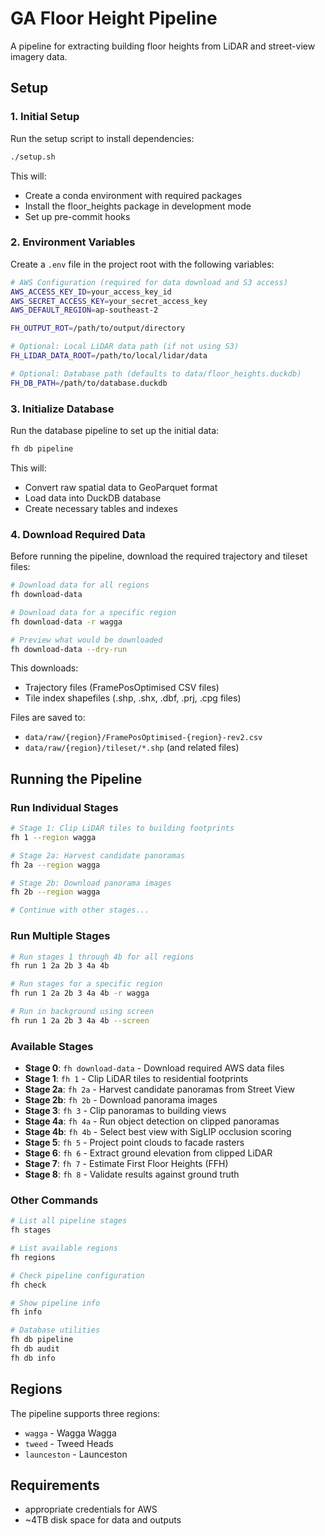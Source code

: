 # GA Floor Height Pipeline

A pipeline for extracting building floor heights from LiDAR and street-view imagery data.

## Setup

### 1. Initial Setup

Run the setup script to install dependencies:

```bash
./setup.sh
```

This will:
- Create a conda environment with required packages
- Install the floor_heights package in development mode
- Set up pre-commit hooks

### 2. Environment Variables

Create a `.env` file in the project root with the following variables:

```bash
# AWS Configuration (required for data download and S3 access)
AWS_ACCESS_KEY_ID=your_access_key_id
AWS_SECRET_ACCESS_KEY=your_secret_access_key
AWS_DEFAULT_REGION=ap-southeast-2

FH_OUTPUT_ROT=/path/to/output/directory

# Optional: Local LiDAR data path (if not using S3)
FH_LIDAR_DATA_ROOT=/path/to/local/lidar/data

# Optional: Database path (defaults to data/floor_heights.duckdb)
FH_DB_PATH=/path/to/database.duckdb
```

### 3. Initialize Database

Run the database pipeline to set up the initial data:

```bash
fh db pipeline
```

This will:
- Convert raw spatial data to GeoParquet format
- Load data into DuckDB database
- Create necessary tables and indexes

### 4. Download Required Data

Before running the pipeline, download the required trajectory and tileset files:

```bash
# Download data for all regions
fh download-data

# Download data for a specific region
fh download-data -r wagga

# Preview what would be downloaded
fh download-data --dry-run
```

This downloads:
- Trajectory files (FramePosOptimised CSV files)
- Tile index shapefiles (.shp, .shx, .dbf, .prj, .cpg files)

Files are saved to:
- `data/raw/{region}/FramePosOptimised-{region}-rev2.csv`
- `data/raw/{region}/tileset/*.shp` (and related files)

## Running the Pipeline

### Run Individual Stages

```bash
# Stage 1: Clip LiDAR tiles to building footprints
fh 1 --region wagga

# Stage 2a: Harvest candidate panoramas
fh 2a --region wagga

# Stage 2b: Download panorama images
fh 2b --region wagga

# Continue with other stages...
```

### Run Multiple Stages

```bash
# Run stages 1 through 4b for all regions
fh run 1 2a 2b 3 4a 4b

# Run stages for a specific region
fh run 1 2a 2b 3 4a 4b -r wagga

# Run in background using screen
fh run 1 2a 2b 3 4a 4b --screen
```

### Available Stages

- **Stage 0**: `fh download-data` - Download required AWS data files
- **Stage 1**: `fh 1` - Clip LiDAR tiles to residential footprints
- **Stage 2a**: `fh 2a` - Harvest candidate panoramas from Street View
- **Stage 2b**: `fh 2b` - Download panorama images
- **Stage 3**: `fh 3` - Clip panoramas to building views
- **Stage 4a**: `fh 4a` - Run object detection on clipped panoramas
- **Stage 4b**: `fh 4b` - Select best view with SigLIP occlusion scoring
- **Stage 5**: `fh 5` - Project point clouds to facade rasters
- **Stage 6**: `fh 6` - Extract ground elevation from clipped LiDAR
- **Stage 7**: `fh 7` - Estimate First Floor Heights (FFH)
- **Stage 8**: `fh 8` - Validate results against ground truth

### Other Commands

```bash
# List all pipeline stages
fh stages

# List available regions
fh regions

# Check pipeline configuration
fh check

# Show pipeline info
fh info

# Database utilities
fh db pipeline
fh db audit
fh db info
```

## Regions

The pipeline supports three regions:
- `wagga` - Wagga Wagga
- `tweed` - Tweed Heads
- `launceston` - Launceston

## Requirements
-  appropriate credentials for AWS
- ~4TB disk space for data and outputs
